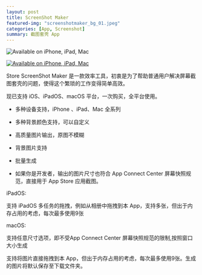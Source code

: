 ```yaml
---
layout: post
title: ScreenShot Maker
featured-img: "screenshotmaker_bg_01.jpeg"
categories: [App, Screenshot]
summary: 截图套壳 App
---
```


![Available on iPhone, iPad, Mac](https://grlover.com/assets/img/posts/screenshotmaker_bg_02.jpeg)

[![Available on iPhone, iPad, Mac](https://grlover.com/assets/img/posts/download_btn.jpg)](https://apps.apple.com/cn/app/store-screenshot-maker-%E6%88%AA%E5%9B%BE%E5%A5%97%E5%A3%B3/id1483390752)

Store ScreenShot Maker 是一款效率工具，初衷是为了帮助普通用户解决屏幕截图套壳的问题，使得这个繁琐的工作变得简单高效。


现已支持 iOS、iPadOS、macOS 平台，一次购买，全平台使用。


* 多种设备支持，iPhone 、iPad、Mac 全系列

* 多种背景颜色支持，可以自定义

* 高质量图片输出，原图不模糊

* 背景图片支持

* 批量生成

* 如果你是开发者，输出的图片尺寸也符合 App Connect Center 屏幕快照规范，直接用于 App Store 应用截图。


iPadOS:

支持 iPadOS 多任务的拖拽，例如从相册中拖拽到本 App，支持多张，但出于内存占用的考虑，每次最多使用9张


macOS:

支持任意尺寸选项，即不受App Connect Center 屏幕快照规范的限制,按照窗口大小生成

支持将图片直接拖拽到本 App，但出于内存占用的考虑，每次最多使用9张。生成的图片将默认保存至下载文件夹。

